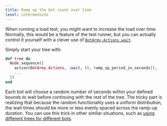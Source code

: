 ```yaml
---
title: Ramp up the bot count over time
level: intermediate
---
```


When running a load test, you might want to increase the load over time. Normally,
this would be a feature of the test runner, but you can actually control it yourself
with a clever use of [`BotArmy.Actions.wait`][wait].

Simply start your tree with:

```elixir
def tree do
  Node.sequence([
    action(BotArmy.Actions, :wait, [0, ramp_up_period_in_seconds]),
    ...
  ])
end
```

Each bot will choose a random number of seconds within your defined bounds to wait
before continuing with the rest of the tree. The tricky part is realizing that
because the random functionality uses a uniform distribution, the wait times _should_
be more or less evenly spaced across the ramp-up duration. You can use this trick in
other similar situations, such as [using different trees for different bots][random trees].

[wait]: https://git.corp.adobe.com/pages/manticore/bot_army/BotArmy.Actions.html#wait/3
[random trees]: ../use-different-trees-for-different-bots

